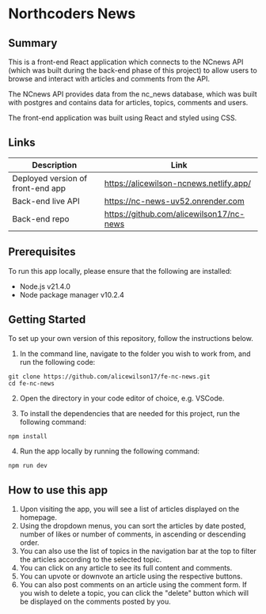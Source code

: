 # Northcoders News

## Summary 

This is a front-end React application which connects to the NCnews API (which was built during the back-end phase of this project) to allow users to browse and interact with articles and comments from the API.

The NCnews API provides data from the nc_news database, which was built with postgres and contains data for articles, topics, comments and users.

The front-end application was built using React and styled using CSS.

## Links

Description | Link
--- | ---
Deployed version of front-end app | https://alicewilson-ncnews.netlify.app/
Back-end live API | https://nc-news-uv52.onrender.com
Back-end repo | https://github.com/alicewilson17/nc-news

## Prerequisites

To run this app locally, please ensure that the following are installed:

- Node.js v21.4.0
- Node package manager v10.2.4

## Getting Started

To set up your own version of this repository, follow the instructions below.

1. In the command line, navigate to the folder you wish to work from, and run the following code:
```
git clone https://github.com/alicewilson17/fe-nc-news.git
cd fe-nc-news
```

2. Open the directory in your code editor of choice, e.g. VSCode.

3. To install the dependencies that are needed for this project, run the following command:
```
npm install
```

4. Run the app locally by running the following command:
```
npm run dev
```

## How to use this app

1. Upon visiting the app, you will see a list of articles displayed on the homepage. 
2. Using the dropdown menus, you can sort the articles by date posted, number of likes or number of comments, in ascending or descending order.
3. You can also use the list of topics in the navigation bar at the top to filter the articles according to the selected topic.
4. You can click on any article to see its full content and comments.
5. You can upvote or downvote an article using the respective buttons.
6. You can also post comments on an article using the comment form. If you wish to delete a topic, you can click the "delete" button which will be displayed on the comments posted by you.




